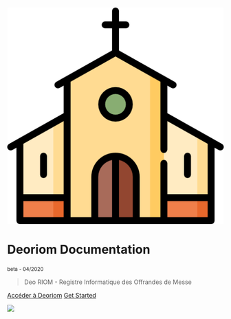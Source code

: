 ![logo](_media/church.png)

# Deoriom Documentation 
<small>beta - 04/2020</small>

> Deo RIOM - Registre Informatique des Offrandes de Messe

[Accéder à Deoriom](https://www.deoriom.fr)
[Get Started](#app)

<!-- background image -->
![](_media/bg.jpg)